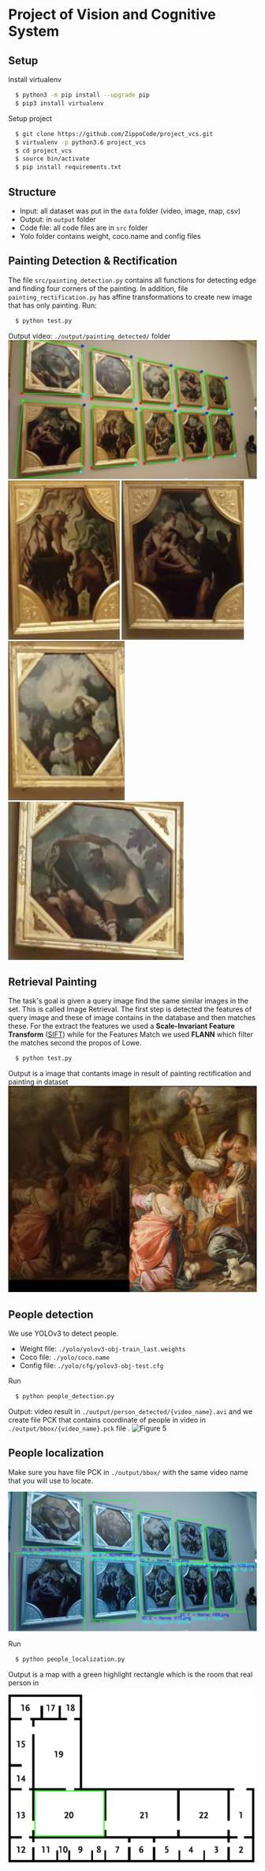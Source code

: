 # Project of Vision and Cognitive System

## Setup
  Install virtualenv
```bash
  $ python3 -m pip install --upgrade pip
  $ pip3 install virtualenv
```

  Setup project
``` bash
  $ git clone https://github.com/ZippoCode/project_vcs.git
  $ virtualenv -p python3.6 project_vcs
  $ cd project_vcs
  $ source bin/activate
  $ pip install requirements.txt 
```

## Structure
* Input: all dataset was put in the `data` folder (video, image, map, csv)
* Output: in `output` folder
* Code file: all code files are in `src` folder
* Yolo folder contains weight, coco.name and config files


## Painting Detection & Rectification
  The file `src/painting_detection.py` contains all functions for detecting edge and finding four corners of the painting. In addition, file `painting_rectification.py` has affine transformations to create new image that has only painting. 
  Run: 
```bash
  $ python test.py
```
  Output video: `./output/painting_detected/` folder
![Figure 1](https://github.com/ZippoCode/project_vcs/blob/master/cvpr2019AuthorKit/final-result.png)
![Figure 2](https://github.com/ZippoCode/project_vcs/blob/master/cvpr2019AuthorKit/painting3.png)
![Figure 4](https://github.com/ZippoCode/project_vcs/blob/master/cvpr2019AuthorKit/painting4.png)
![Figure 5](https://github.com/ZippoCode/project_vcs/blob/master/cvpr2019AuthorKit/painting7.png)
![Figure 6](https://github.com/ZippoCode/project_vcs/blob/master/cvpr2019AuthorKit/painting9.png)

## Retrieval Painting
The task's goal is given a query image find the same similar images in the set. This is called Image Retrieval. The first step is detected the features of query image and these of image contains in the database and then matches these. 
For the extract the features we used a **Scale-Invariant Feature Transform** ([SIFT](https://docs.opencv.org/master/da/df5/tutorial_py_sift_intro.html))  while for the Features Match we used **FLANN** which filter the matches second the propos of Lowe.
```bash
  $ python test.py
```
  Output is a image that contants image in result of painting rectification and painting in dataset
![Figure 4](https://github.com/ZippoCode/project_vcs/blob/master/cvpr2019AuthorKit/retrieval1.png)


## People detection
We use YOLOv3 to detect people.
  * Weight file: `./yolo/yolov3-obj-train_last.weights`
  * Coco file: `./yolo/coco.name`
  * Config file: `./yolo/cfg/yolov3-obj-test.cfg`

Run
```bash
  $ python people_detection.py
```
  Output: video result in `./output/person_detected/{video_name}.avi` and we create file PCK that contains coordinate of people in video in `./output/bbox/{video_name}.pck` file .
![Figure 5](https://github.com/ZippoCode/project_vcs/blob/master/cvpr2019AuthorKit/yolov3.png)

## People localization
Make sure you have file PCK in `./output/bbox/` with the same video name that you will use to locate.

![Figure 6](https://github.com/ZippoCode/project_vcs/blob/master/cvpr2019AuthorKit/painting_location.png)

Run
```bash
  $ python people_localization.py 
```
Output is a map with a green highlight rectangle which is the room that real person in

![Figure 7](https://github.com/ZippoCode/project_vcs/blob/master/cvpr2019AuthorKit/map.png)